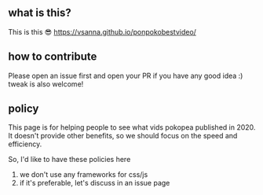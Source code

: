 ## what is this?
This is this 😎
https://vsanna.github.io/ponpokobestvideo/

## how to contribute
Please open an issue first and open your PR if you have any good idea :)
tweak is also welcome!

## policy
This page is for helping people to see what vids pokopea published in 2020.
It doesn't provide other benefits, so we should focus on the speed and efficiency.

So, I'd like to have these policies here

1. we don't use any frameworks for css/js
2. if it's preferable, let's discuss in an issue page
